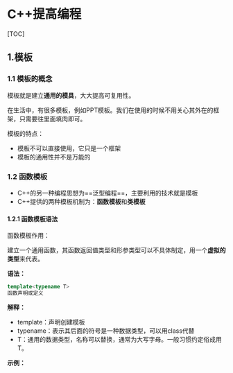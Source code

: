 # C++提高编程

[TOC]

## 1.模板

### 1.1 模板的概念

模板就是建立**通用的模具**，大大提高可复用性。

在生活中，有很多模板，例如PPT模板。我们在使用的时候不用关心其外在的框架，只需要往里面填肉即可。

模板的特点：

- 模板不可以直接使用，它只是一个框架
- 模板的通用性并不是万能的

### 1.2 函数模板

- C++的另一种编程思想为==泛型编程==，主要利用的技术就是模板
- C++提供的两种模板机制为：**函数模板**和**类模板**

#### 1.2.1 函数模板语法

函数模板作用：

建立一个通用函数，其函数返回值类型和形参类型可以不具体制定，用一个**虚拟的类型**来代表。

**语法：**

```c++
template<typename T>
函数声明或定义
```

**解释：**

- template：声明创建模板
- typename：表示其后面的符号是一种数据类型，可以用class代替
- T：通用的数据类型，名称可以替换，通常为大写字母。一般习惯约定俗成用T。

**示例：**



